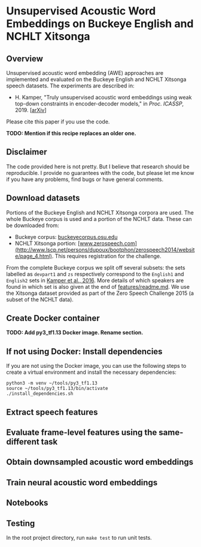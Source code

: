 Unsupervised Acoustic Word Embeddings on Buckeye English and NCHLT Xitsonga
===========================================================================

Overview
--------
Unsupervised acoustic word embedding (AWE) approaches are implemented and
evaluated on the Buckeye English and NCHLT Xitsonga speech datasets. The
experiments are described in:

- H. Kamper, "Truly unsupervised acoustic word embeddings using weak top-down
  constraints in encoder-decoder models," in *Proc. ICASSP*, 2019.
  [[arXiv](https://arxiv.org/abs/1811.00403)]

Please cite this paper if you use the code.

**TODO: Mention if this recipe replaces an older one.**


Disclaimer
----------
The code provided here is not pretty. But I believe that research should be
reproducible. I provide no guarantees with the code, but please let me know if
you have any problems, find bugs or have general comments.


Download datasets
-----------------
Portions of the Buckeye English and NCHLT Xitsonga corpora are used. The whole
Buckeye corpus is used and a portion of the NCHLT data. These can be downloaded
from:

- Buckeye corpus:
  [buckeyecorpus.osu.edu](http://buckeyecorpus.osu.edu/)
- NCHLT Xitsonga portion:
  [www.zerospeech.com](http://www.lscp.net/persons/dupoux/bootphon/zerospeech2014/website/page_4.html).
  This requires registration for the challenge.

From the complete Buckeye corpus we split off several subsets: the sets
labelled as `devpart1` and `zs` respectively correspond to the `English1` and
`English2` sets in [Kamper et al., 2016](http://arxiv.org/abs/1606.06950). More
details of which speakers are found in which set is also given at the end of
[features/readme.md](features/readme.md). We use the Xitsonga dataset provided
as part of the Zero Speech Challenge 2015 (a subset of the NCHLT data).


Create Docker container
-----------------------
**TODO: Add py3_tf1.13 Docker image. Rename section.**


If not using Docker: Install dependencies
-----------------------------------------
If you are not using the Docker image, you can use the following steps to
create a virtual environment and install the necessary dependencies:

    python3 -m venv ~/tools/py3_tf1.13
    source ~/tools/py3_tf1.13/bin/activate
    ./install_dependencies.sh


Extract speech features
-----------------------


Evaluate frame-level features using the same-different task
-----------------------------------------------------------


Obtain downsampled acoustic word embeddings
-------------------------------------------


Train neural acoustic word embeddings
-------------------------------------


Notebooks
---------


Testing
-------
In the root project directory, run `make test` to run unit tests.


